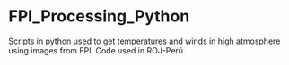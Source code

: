 # FPI_Processing_Python
Scripts in python used to get temperatures and winds in high atmosphere using images from FPI. Code used in ROJ-Perú.
